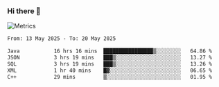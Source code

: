 ### Hi there 👋

![Metrics](https://github.com/radoapx/radoapx/blob/main/github-metrics.svg)

<!--START_SECTION:waka-->

```txt
From: 13 May 2025 - To: 20 May 2025

Java           16 hrs 16 mins  ████████████████▒░░░░░░░░   64.86 %
JSON           3 hrs 19 mins   ███▒░░░░░░░░░░░░░░░░░░░░░   13.27 %
SQL            3 hrs 19 mins   ███▒░░░░░░░░░░░░░░░░░░░░░   13.26 %
XML            1 hr 40 mins    █▓░░░░░░░░░░░░░░░░░░░░░░░   06.65 %
C++            29 mins         ▒░░░░░░░░░░░░░░░░░░░░░░░░   01.95 %
```

<!--END_SECTION:waka-->

<!--
**radoapx/radoapx** is a ✨ _special_ ✨ repository because its `README.md` (this file) appears on your GitHub profile.

Here are some ideas to get you started:

- 🔭 I’m currently working on ...
- 🌱 I’m currently learning ...
- 👯 I’m looking to collaborate on ...
- 🤔 I’m looking for help with ...
- 💬 Ask me about ...
- 📫 How to reach me: ...
- 😄 Pronouns: ...
- ⚡ Fun fact: ...
-->
